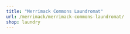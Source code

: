 ```yaml
---
title: "Merrimack Commons Laundromat"
url: /merrimack/merrimack-commons-laundromat/
shop: laundry
---
```

